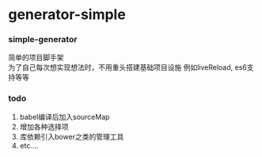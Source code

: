 # generator-simple

### simple-generator
简单的项目脚手架  
为了自己每次想实现想法时，不用重头搭建基础项目设施 例如liveReload, es6支持等等


### todo
1. babel编译后加入sourceMap  
2. 增加各种选择项
3. 库依赖引入bower之类的管理工具
4. etc....